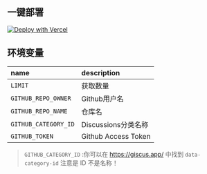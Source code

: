 ## 一键部署

[![Deploy with Vercel](https://vercel.com/button)](https://vercel.com/import/project?template=https://github.com/weekdaycare/discussion-new-api)

## 环境变量

|name|description|
|:---|:---|
| `LIMIT` |获取数量|
| `GITHUB_REPO_OWNER` |Github用户名|
| `GITHUB_REPO_NAME` |仓库名|
| `GITHUB_CATEGORY_ID` |Discussions分类名称|
| `GITHUB_TOKEN` |Github Access Token|

> `GITHUB_CATEGORY_ID` :你可以在 https://giscus.app/ 中找到 `data-category-id` 注意是 ID 不是名称！